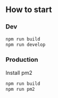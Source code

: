 ## How to start

### Dev

```bash
npm run build
npm run develop
```

### Production

Install pm2

```bash
npm run build
npm run pm2
```
